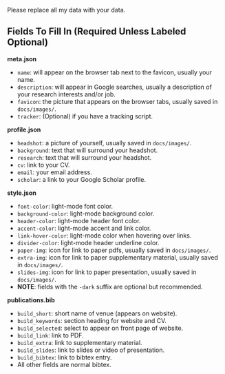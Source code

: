 Please replace all my data with your data.

## Fields To Fill In (Required Unless Labeled Optional)
**meta.json**
- ```name```: will appear on the browser tab next to the favicon, usually your name.
- ```description```: will appear in Google searches, usually a description of your research interests and/or job.
- ```favicon```: the picture that appears on the browser tabs, usually saved in ```docs/images/```.
- ```tracker```: (Optional) if you have a tracking script. 

**profile.json**
- ```headshot```: a picture of yourself, usually saved in ```docs/images/```.
- ```background```: text that will surround your headshot.
- ```research```: text that will surround your headshot.
- ```cv```:  link to your CV.
- ```email```: your email address.
- ```scholar```: a link to your Google Scholar profile.

**style.json**
- ```font-color```: light-mode font color.
- ```background-color```: light-mode background color.
- ```header-color```: light-mode header font color.
- ```accent-color```: light-mode accent and link color.
- ```link-hover-color```: light-mode color when hovering over links.
- ```divider-color```: light-mode header underline color.
- ```paper-img```: icon for link to paper pdfs, usually saved in ```docs/images/```.
- ```extra-img```: icon for link to paper supplementary material, usually saved in ```docs/images/```.
- ```slides-img```: icon for link to paper presentation, usually saved in ```docs/images/```.
- **NOTE**: fields with the ```-dark``` suffix are optional but recommended.

**publications.bib**
- ```build_short```: short name of venue (appears on website).
- ```build_keywords```: section heading for website and CV.
- ```build_selected```: select to appear on front page of website.
- ```build_link```: link to PDF.
- ```build_extra```: link to supplementary material.
- ```build_slides```: link to slides or video of presentation.
- ```build_bibtex```: link to bibtex entry.
- All other fields are normal bibtex.
